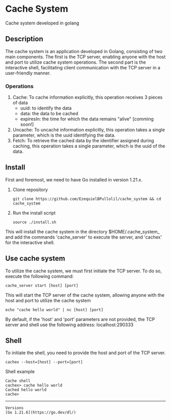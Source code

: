 # Cache System

Cache system developed in golang

## Description

The cache system is an application developed in Golang, consisting of two main components. The first is the TCP server, enabling anyone with the host and port to utilize cache system operations. The second part is the interactive shell, facilitating client communication with the TCP server in a user-friendly manner.

### Operations

1. Cache: To cache information explicitly, this operation receives 3 pieces of data
    - uuid: to identify the data
    - data: the data to be cached
    - expiresIn: the time for which the data remains "alive" [comming soon!]
2. Uncache: To uncaché information explicitly, this operation takes a single parameter, which is the uuid identifying the data.
3. Fetch: To retrieve the cached data by the identifier assigned during caching, this operation takes a single parameter, which is the uuid of the data.

## Install
First and foremost, we need to have Go installed in version 1.21.x.
1. Clone repository
    ```
    git clone https://github.com/EzequielBPullolil/cache_system && cd cache_system
    ```
2. Run the install script 
    ```
    source ./install.sh
    ```
This will install the cache system in the directory $HOME/.cache_system_ and add the commands 'cache_server' to execute the server, and 'cachex' for the interactive shell.


## Use cache system
To utilize the cache system, we must first initiate the TCP server. To do so, execute the following command:
```
cache_server start [host] [port]
```
This will start the TCP server of the cache system, allowing anyone with the host and port to utilize the cache system

```
echo "cache hello world" | nc [host] [port] 
```
By default, if the 'host' and 'port' parameters are not provided, the TCP server and shell use the following address: localhost:290333
## Shell

To initiate the shell, you need to provide the host and port of the TCP server.

```
cachex --host=[host] --port=[port] 
```

Shell example
```
Cache shell 
cachex> cache hello world
Cached hello world
cache>
```


---
```
Versions
[Go 1.21.6](https://go.dev/dl/)
```